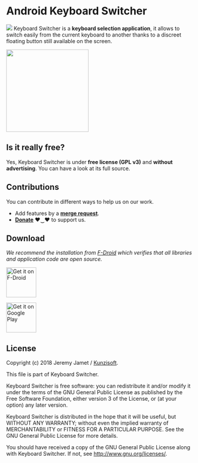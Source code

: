 # Android Keyboard Switcher

<img src="https://gitlab.com/kunzisoft/Android-KeyboardSwitcher/raw/master/art/icon.png"> Keyboard Switcher is a **keyboard selection application**, it allows to switch easily from the current keyboard to another thanks to a discreet floating button still available on the screen.

<img src="https://gitlab.com/kunzisoft/Android-KeyboardSwitcher/raw/master/art/screen.jpg" width="220">

## Is it really free?

Yes, Keyboard Switcher is under **free license (GPL v3)** and **without advertising**. You can have a look at its full source.

## Contributions

You can contribute in different ways to help us on our work.

* Add features by a **[merge request](https://docs.gitlab.com/ee/gitlab-basics/add-merge-request.html)**.
* **[Donate](https://www.kunzisoft.com/donation)**  ♥‿♥ to support us.

## Download

*We recommend the installation from [F-Droid](https://f-droid.org/) which verifies that all libraries and application code are open source.*

[<img src="https://f-droid.org/badge/get-it-on.png"
      alt="Get it on F-Droid"
      height="80">](https://f-droid.org/en/packages/com.kunzisoft.keyboard.switcher/)

[<img src="https://play.google.com/intl/en_us/badges/images/generic/en_badge_web_generic.png"
      alt="Get it on Google Play"
	height="80">](https://play.google.com/store/apps/details?id=com.kunzisoft.keyboard.switcher)

## License

 Copyright (c) 2018 Jeremy Jamet / [Kunzisoft](https://www.kunzisoft.com).

 This file is part of Keyboard Switcher.

  Keyboard Switcher is free software: you can redistribute it and/or modify
  it under the terms of the GNU General Public License as published by
  the Free Software Foundation, either version 3 of the License, or
  (at your option) any later version.

  Keyboard Switcher is distributed in the hope that it will be useful,
  but WITHOUT ANY WARRANTY; without even the implied warranty of
  MERCHANTABILITY or FITNESS FOR A PARTICULAR PURPOSE.  See the
  GNU General Public License for more details.

  You should have received a copy of the GNU General Public License
  along with Keyboard Switcher.  If not, see <http://www.gnu.org/licenses/>.
